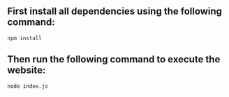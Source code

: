 ## First install all dependencies using the following command:
```
npm install
```

## Then run the following command to execute the website:
```
node index.js
```
